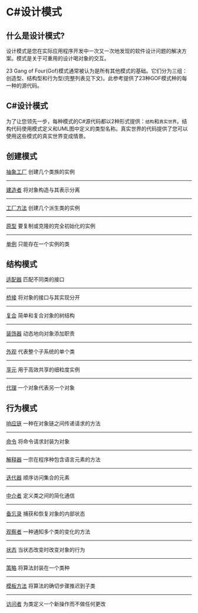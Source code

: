# C#设计模式

## 什么是设计模式?

设计模式是您在实际应用程序开发中一次又一次地发现的软件设计问题的解决方案。模式是关于可重用的设计喝对象的交互。

23 Gang of Four(Gof)模式通常被认为是所有其他模式的基础。它们分为三组：创造型、结构型和行为型(完整列表见下文)。此参考提供了23种GOF模式种的每一种的源代码。

## C\#设计模式

为了让您领先一步，每种模式的C#源代码都以2种形式提供：`结构`和`真实世界`。结构代码使用模式定义和UML图中定义的类型名称。真实世界的代码提供了您可以使用这些模式的真实世界变成情景。

## 创建模式

[抽象工厂](./abstract-factory.md)&nbsp;创建几个类族的实例

---

[建造者](./builder.md)&nbsp;将对象构造与其表示分离

---

[工厂方法](./factory-method.md)&nbsp;创建几个派生类的实例

---

[原型](./prototype.md)&nbsp;要复制或克隆的完全初始化的实例

---

[单例](./singleton.md)&nbsp;只能存在一个实例的类

## 结构模式

[适配器](./adapter.md)&nbsp;匹配不同类的接口

---

[桥接](./bridge.md)&nbsp;将对象的接口与其实现分开

---

[复合](./composite.md)&nbsp;简单和复合对象的树结构

---

[装饰器](./decorator.md)&nbsp;动态地向对象添加职责

---

[外观](./facade.md)&nbsp;代表整个子系统的单个类

---

[享元](./flyweight.md)&nbsp;用于高效共享的细粒度实例

---

[代理](./proxy.md)&nbsp;一个对象代表另一个对象

## 行为模式

[响应链](./chain-of-responsibility.md)&nbsp;一种在对象链之间传递请求的方法

---

[命令](./command.md)&nbsp;将命令请求封装为对象

---

[解释器](./interpreter.md)&nbsp;一宗在程序种包含语言元素的方法

---

[迭代器](./iterator.md)&nbsp;顺序访问集合的元素

---

[中介者](./mediator.md)&nbsp;定义类之间的简化通信

---

[备忘录](./memento.md)&nbsp;捕获和恢复对象的内部状态

---

[观察者](./observer.md)&nbsp;一种通知多个类的变化的方法

---

[状态](./state.md)&nbsp;当状态改变时改变对象的行为

---

[策略](./strategy.md)&nbsp;将算法封装在一个类种

---

[模板方法](./template-method.md)&nbsp;将算法的确切步骤推迟到子类

---

[访问者](./visitor.md)&nbsp;为类定义一个新操作而不做任何更改
